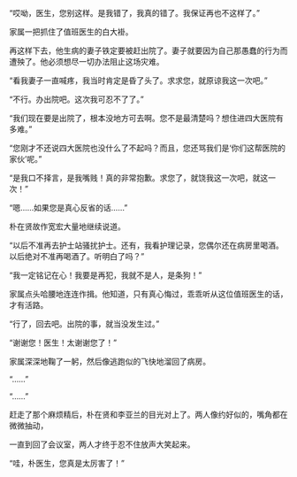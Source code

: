 “哎呦，医生，您别这样。是我错了，我真的错了。我保证再也不这样了。”

家属一把抓住了值班医生的白大褂。

再这样下去，他生病的妻子铁定要被赶出院了。妻子就要因为自己那愚蠢的行为而遭殃了。他必须想尽一切办法阻止这场灾难。

“看我妻子一直喊疼，我当时肯定是昏了头了。求求您，就原谅我这一次吧。”

“不行。办出院吧。这次我可忍不了了。”

“我们现在要是出院了，根本没地方可去啊。您不是最清楚吗？想住进四大医院有多难。”

“您刚才不还说四大医院也没什么了不起吗？而且，您还骂我们是‘你们这帮医院的家伙’呢。”

“是我口不择言，是我嘴贱！真的非常抱歉。求您了，就饶我这一次吧，就这一次！”

“嗯……如果您是真心反省的话……”

朴在贤故作宽宏大量地继续说道。

“以后不准再去护士站骚扰护士。还有，我看护理记录，您偶尔还在病房里喝酒。以后绝对不准再喝酒了。听明白了吗？”

“我一定铭记在心！我要是再犯，我就不是人，是条狗！”

家属点头哈腰地连连作揖。他知道，只有真心悔过，乖乖听从这位值班医生的话，才有活路。

“行了，回去吧。出院的事，就当没发生过。”

“谢谢您！医生！太谢谢您了！”

家属深深地鞠了一躬，然后像逃跑似的飞快地溜回了病房。

“……”

“……”

赶走了那个麻烦精后，朴在贤和李亚兰的目光对上了。两人像约好似的，嘴角都在微微抽动，

一直到回了会议室，两人才终于忍不住放声大笑起来。

“哇，朴医生，您真是太厉害了！”